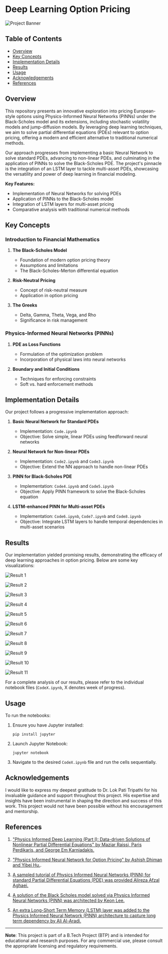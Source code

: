 # Deep Learning Option Pricing

![Project Banner](banner.png)

## Table of Contents
- [Overview](#overview)
- [Key Concepts](#key-concepts)
- [Implementation Details](#implementation-details)
- [Results](#results)
- [Usage](#usage)
- [Acknowledgements](#acknowledgements)
- [References](#references)

## Overview

This repository presents an innovative exploration into pricing European-style options using Physics-Informed Neural Networks (PINNs) under the Black-Scholes model and its extensions, including stochastic volatility models and jump-diffusion models. By leveraging deep learning techniques, we aim to solve partial differential equations (PDEs) relevant to option pricing, offering a modern and efficient alternative to traditional numerical methods.

Our approach progresses from implementing a basic Neural Network to solve standard PDEs, advancing to non-linear PDEs, and culminating in the application of PINNs to solve the Black-Scholes PDE. The project's pinnacle is the integration of an LSTM layer to tackle multi-asset PDEs, showcasing the versatility and power of deep learning in financial modeling.

**Key Features:**
- Implementation of Neural Networks for solving PDEs
- Application of PINNs to the Black-Scholes model
- Integration of LSTM layers for multi-asset pricing
- Comparative analysis with traditional numerical methods


## Key Concepts

### Introduction to Financial Mathematics

1. **The Black-Scholes Model**
   - Foundation of modern option pricing theory
   - Assumptions and limitations
   - The Black-Scholes-Merton differential equation

2. **Risk-Neutral Pricing**
   - Concept of risk-neutral measure
   - Application in option pricing

3. **The Greeks**
   - Delta, Gamma, Theta, Vega, and Rho
   - Significance in risk management

### Physics-Informed Neural Networks (PINNs)

1. **PDE as Loss Functions**
   - Formulation of the optimization problem
   - Incorporation of physical laws into neural networks

2. **Boundary and Initial Conditions**
   - Techniques for enforcing constraints
   - Soft vs. hard enforcement methods

## Implementation Details

Our project follows a progressive implementation approach:

1. **Basic Neural Network for Standard PDEs**
   - Implementation: `Code.ipynb`
   - Objective: Solve simple, linear PDEs using feedforward neural networks

2. **Neural Network for Non-linear PDEs**
   - Implementation: `Code2.ipynb` and `Code3.ipynb`
   - Objective: Extend the NN approach to handle non-linear PDEs

3. **PINN for Black-Scholes PDE**
   - Implementation: `Code4.ipynb` and `Code5.ipynb`
   - Objective: Apply PINN framework to solve the Black-Scholes equation

4. **LSTM-enhanced PINN for Multi-asset PDEs**
   - Implementation: `Code6.ipynb`, `Code7.ipynb` and `Code8.ipynb`
   - Objective: Integrate LSTM layers to handle temporal dependencies in multi-asset scenarios

## Results

Our implementation yielded promising results, demonstrating the efficacy of deep learning approaches in option pricing. Below are some key visualizations:

![Result 1](images/output1.jpg)

![Result 2](images/output2.jpg)

![Result 3](images/output3.jpg)

![Result 4](images/output4.jpg)

![Result 5](images/output5.jpg)

![Result 6](images/output6.jpg)

![Result 7](images/output7.jpg)

![Result 8](images/output8.jpg)

![Result 9](images/output9.jpg)

![Result 10](images/output10.jpg)

![Result 11](images/output11.jpg)


For a complete analysis of our results, please refer to the individual notebook files (`CodeX.ipynb`, X denotes week of progress).

## Usage

To run the notebooks:

1. Ensure you have Jupyter installed:
   ```
   pip install jupyter
   ```
2. Launch Jupyter Notebook:
   ```
   jupyter notebook
   ```
3. Navigate to the desired `CodeX.ipynb` file and run the cells sequentially.

## Acknowledgements

I would like to express my deepest gratitude to Dr. Lok Pati Tripathi for his invaluable guidance and support throughout this project. His expertise and insights have been instrumental in shaping the direction and success of this work. This project would not have been possible without his encouragement and mentorship.

## References

1. ["Physics Informed Deep Learning (Part I): Data-driven Solutions of Nonlinear Partial Differential Equations" by Maziar Raissi, Paris Perdikaris, and George Em Karniadakis.](https://arxiv.org/abs/1711.10561)

2. ["Physics Informed Neural Network for Option Pricing" by Ashish Dhiman and Yibei Hu.](https://arxiv.org/html/2312.06711v1).

3. [A sampled tutorial of Physics Informed Neural Networks (PINN) for standard Partial Differential Equations (PDE) was provided Alireza Afzal Aghaei.](https://github.com/alirezaafzalaghaei/PINN-tutorial)

4. [A solution of the Black Scholes model solved via Physics Informed Neural Networks (PINN) was architected by Keon Lee.](https://github.com/keonly/black-scholes-pinn)

5. [An extra Long-Short Term Memory (LSTM) layer was added to the Physics Informed Neural Network (PINN) architecture to capture long term dependency by Ali Al-Aradi.](https://github.com/alialaradi/DeepGalerkinMethod)

---

**Note**: This project is part of a B.Tech Project (BTP) and is intended for educational and research purposes. For any commercial use, please consult the appropriate licensing and regulatory requirements.

